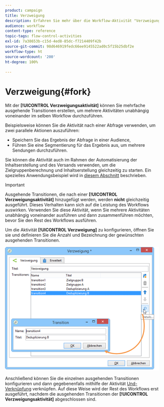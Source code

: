 ```yaml
---
product: campaign
title: Verzweigung
description: Erfahren Sie mehr über die Workflow-Aktivität "Verzweigung"
audience: workflow
content-type: reference
topic-tags: flow-control-activities
exl-id: 7a38653b-c15d-4ed8-85dc-f7214409f42b
source-git-commit: 98d646919fedc66ee9145522ad0c5f15b25dbf2e
workflow-type: ht
source-wordcount: '200'
ht-degree: 100%

---
```


# Verzweigung{#fork}

Mit der **[!UICONTROL Verzweigungsaktivität]** können Sie mehrfache ausgehende Transitionen erstellen, um mehrere Aktivitäten unabhängig voneinander im selben Workflow durchzuführen.

Beispielsweise können Sie die Aktivität nach einer Abfrage verwenden, um zwei parallele Aktionen auszuführen:

* Speichern Sie das Ergebnis der Abfrage in einer Audience,
* Führen Sie eine Segmentierung für das Ergebnis aus, um mehrere Sendungen durchzuführen.

Sie können die Aktivität auch im Rahmen der Automatisierung der Inhaltserstellung und des Versands verwenden, um die Zielgruppenberechnung und Inhaltserstellung gleichzeitig zu starten. Ein spezielles Anwendungsbeispiel wird in [diesem Abschnitt](../../delivery/using/automating-via-workflows.md#creating-the-delivery-and-its-content) beschrieben.

>[!IMPORTANT]
>
>Ausgehende Transitionen, die nach einer **[!UICONTROL Verzweigungsaktivität]** hinzugefügt werden, werden **nicht** gleichzeitig ausgeführt. Dieses Verhalten kann sich auf die Leistung des Workflows auswirken. Verwenden Sie diese Aktivität, wenn Sie mehrere Aktivitäten unabhängig voneinander ausführen und dann zusammenführen möchten, bevor Sie den Rest des Workflows ausführen.

Um die Aktivität **[!UICONTROL Verzweigung]** zu konfigurieren, öffnen Sie sie und definieren Sie die Anzahl und Bezeichnung der gewünschten ausgehenden Transitionen.

![](assets/s_user_segmentation_fork.png)

Anschließend können Sie die einzelnen ausgehenden Transitionen konfigurieren und dann gegebenenfalls mithilfe der Aktivität [Und-Verknüpfung](../../workflow/using/and-join.md) verknüpfen. Auf diese Weise wird der Rest des Workflows erst ausgeführt, nachdem die ausgehenden Transitionen der **[!UICONTROL Verzweigungsaktivität]** abgeschlossen sind.
